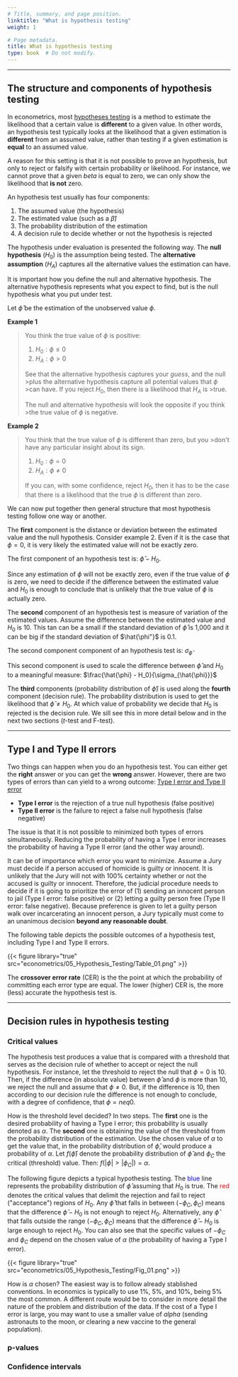 ```yaml
---
# Title, summary, and page position.
linktitle: "What is hypothesis testing"
weight: 1

# Page metadata.
title: What is hypothesis testing
type: book  # Do not modify.
---
```




---

## The structure and components of hypothesis testing

In econometrics, most [hypotheses testing](https://en.wikipedia.org/wiki/Statistical_hypothesis_testing) is a method to estimate the likelihood that a certain value is **different** to a given value. In other words, an hypothesis test typically looks at the likelihood that a given estimation is **different** from an assumed value, rather than testing if a given estimation is **equal** to an assumed value.

A reason for this setting is that it is not possible to prove an hypothesis, but only to reject or falsify with certain probability or likelihood. For instance, we cannot prove that a given $beta$ is equal to zero, we can only show the likelihood that **is not** zero.

An hypothesis test usually has four components:
1. The assumed value (the hypothesis)
2. The estimated value (such as a $\hat{\beta})$
3. The probability distribution of the estimation
4. A decision rule to decide whether or not the hypothesis is rejected

The hypothesis under evaluation is presented the following way. The **null hypothesis** $(H_0)$ is the assumption being tested. The **alternative assumption** $(H_A)$ captures all the alternative values the estimation can have.

It is important how you define the null and alternative hypothesis. The alternative hypothesis represents what you expect to find, but is the null hypothesis what you put under test.

Let $\hat{\phi}$ be the estimation of the unobserved value $\phi$.

**Example 1**

>You think the true value of $\phi$ is positive:
>
>1. $H_0: \phi \leq 0$
>2. $H_A: \phi > 0$
>
>See that the alternative hypothesis captures your *guess*, and the null >plus the alternative hypothesis capture all potential values that $\phi$ >can have. If you reject $H_0$, then there is a likelihood that $H_A$ is >true.
>
>The null and alternative hypothesis will look the opposite if you think >the true value of $\phi$ is negative.

**Example 2**
>
>You think that the true value of $\phi$ is different than zero, but you >don't have any particular insight about its sign.
>
>1. $H_0: \phi = 0$
>2. $H_A: \phi \neq 0$
>
>If you can, with some confidence, reject $H_0$, then it has to be the case that there is a likelihood that the true $\phi$ is different than zero.

We can now put together then general structure that most hypothesis testing follow one way or another.

The **first** component is the distance or deviation between the estimated value and the null hypothesis. Consider example 2. Even if it is the case that $\phi = 0$, it is very likely the estimated value will not be exactly zero.

The first component of an hypothesis test is: $\hat{\phi} - H_0$.

Since any estimation of $\phi$ will not be exactly zero, even if the true value of $\phi$ is zero, we need to decide if the difference between the estimated value and $H_0$ is enough to conclude that is unlikely that the true value of $\phi$ is actually zero.

The **second** component of an hypothesis test is measure of variation of the estimated values. Assume the difference between the estimated value and $H_0$ is 10. This tan can be a small if the standard deviation of $\hat{\phi}$ is 1,000 and it can be big if the standard deviation of $\hat{\phi"}$ is 0.1.

The second component component of an hypothesis test is: $\sigma_{\hat{\phi}}$

This second component is used to scale the difference between $\hat{\phi}$ and $H_0$ to a meaningful measure: $\frac{\hat{\phi} - H_0}{\sigma_{\hat{\phi}}}$

The **third** components (probability distribution of $\hat{\phi}$) is used along the **fourth** component (decision rule). The probability distribution is used to get the likelihood that $\hat{\phi} \neq H_0$. At which value of probability we decide that $H_0$ is rejected is the decision rule. We sill see this in more detail below and in the next two sections (*t*-test and F-test).

---

## Type I and Type II errors

Two things can happen when you do an hypothesis test. You can either get the **right** answer or you can get the **wrong** answer. However, there are two types of errors than can yield to a wrong outcome: [Type I error and Type II error](https://en.wikipedia.org/wiki/Type_I_and_type_II_errors)

* **Type I error** is the rejection of a true null hypothesis (false positive)
* **Type II error** is the failure to reject a false null hypothesis (false negative)

The issue is that it is not possible to minimized both types of errors simultaneously. Reducing the probability of having a Type I error increases the probability of having a Type II error (and the other way around).

It can be of importance which error you want to minimize. Assume a Jury must decide if a person accused of homicide is guilty or innocent. It is unlikely that the Jury will not with 100% certainty whether or not the accused is guilty or innocent. Therefore, the judicial procedure needs to decide if it is going to prioritize the error of (1) sending an innocent person to jail (Type I error: false positive) or (2) letting a guilty person free (Type II error: false negative). Because preference is given to let a guilty person walk over incarcerating an innocent person, a Jury typically must come to an unanimous decision **beyond any reasonable doubt**.

The following table depicts the possible outcomes of a hypothesis test, including Type I and Type II errors.

{{< figure library="true" src="econometrics/05_Hypothesis_Testing/Table_01.png" >}}

The **crossover error rate** (CER) is the the point at which the probability of committing each error type are equal. The lower (higher) CER is, the more (less) accurate the hypothesis test is.

---

## Decision rules in hypothesis testing

### Critical values

The hypothesis test produces a value that is compared with a threshold that serves as the decision rule of whether to accept or reject the null hypothesis. For instance, let the threshold to reject the null that $\phi = 0$ is 10. Then, if the difference (in absolute value) between $\hat{\phi}$ and $\phi$ is more than 10, we reject the null and assume that $\phi \neq 0$. But, if the difference is 10, then according to our decision rule the difference is not enough to conclude, with a degree of confidence, that $\phi =neq 0$.

How is the threshold level decided? In two steps. The **first** one is the desired probability of having a Type I error; this probability is usually denoted as $\alpha$. The **second** one is obtaining the value of the threshold from the probability distribution of the estimation. Use the chosen value of $\alpha$ to get the value that, in the probability distribution of $\hat{\phi}$, would produce a probability of $\alpha$. Let $f(\hat{\phi})$ denote the probability distribution of $\hat{\phi}$ and $\phi_C$ the critical (threshold) value. Then: $f(|\phi|>|\phi_C|) = \alpha$. 

The following figure depicts a typical hypothesis testing. The <span style="color:blue">blue</span> line represents the probability distribution of $\hat{\phi}$ assuming that $H_0$ is true. The <span style="color:red">red</span> denotes the critical values that delimit the rejection and fail to reject ("acceptance") regions of $H_0$. Any $\hat{\phi}$ that falls in between $(-\phi_C, \phi_C)$ means that the difference $\hat{\phi} - H_0$ is not enough to reject $H_0$. Alternatively, any $\hat{\phi}$ that falls outside the range $(-\phi_C, \phi_C)$ means that the difference $\hat{\phi} - H_0$ is large enough to reject $H_0$. You can also see that the specific values of $-\phi_C$ and $\phi_C$ depend on the chosen value of $\alpha$ (the probability of having a Type I error).


{{< figure library="true" src="econometrics/05_Hypothesis_Testing/Fig_01.png" >}}

How is $\alpha$ chosen? The easiest way is to follow already stablished conventions. In economics is typically to use 1%, 5%, and 10%, being 5% the most common. A different route would be to consider in more detail the nature of the problem and distribution of the data. If the cost of a Type I error is large, you may want to use a smaller value of $alpha$ (sending astronauts to the moon, or clearing a new vaccine to the general population).

### p-values

### Confidence intervals